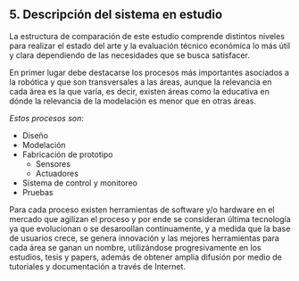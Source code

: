 ## 5. Descripción del sistema en estudio

La estructura de comparación de este estudio comprende distintos niveles para
realizar el estado del arte y la evaluación técnico económica lo más útil y clara 
dependiendo de las necesidades que se busca satisfacer.


En primer lugar debe destacarse los procesos más importantes asociados a la robótica 
y que son transversales a las áreas, aunque la relevancia en cada área es la que 
varía, es decir, existen áreas como la educativa en dónde la relevancia de la 
modelación es menor que en otras áreas.


*Estos procesos son:*

* Diseño
* Modelación
* Fabricación de prototipo
    * Sensores
    * Actuadores
* Sistema de control y monitoreo
* Pruebas

Para cada proceso existen herramientas de software y/o hardware en el mercado que agilizan el proceso y por ende se consideran última tecnología ya que evolucionan o se desaroollan continuamente, y a medida que la base de usuarios crece, se genera innovación y las mejores herramientas para cada área se ganan un nombre, utilizándose progresivamente en los estudios, tesis y papers, además de obtener amplia difusión por medio de tutoriales y documentación a través de Internet.